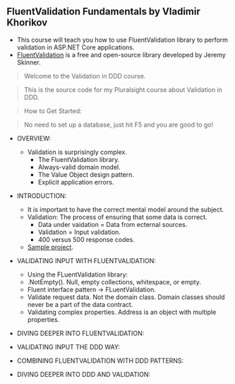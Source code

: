 ## FluentValidation Fundamentals by Vladimir Khorikov

- This course will teach you how to use FluentValidation library to perform validation in ASP.NET Core applications. 
- [FluentValidation](https://fluentvalidation.net) is a free and open-source library developed by Jeremy Skinner.

> Welcome to the Validation in DDD course.

> This is the source code for my Pluralsight course about Validation in DDD.

> How to Get Started:

> No need to set up a database, just hit F5 and you are good to go!

- OVERVIEW:
  - Validation is surprisingly complex.
    - The FluentValidation library.
    - Always-valid domain model.
    - The Value Object design pattern.
    - Explicit application errors.

- INTRODUCTION:
  - It is important to have the correct mental model around the subject.
  - Validation: The process of ensuring that some data is correct.
    - Data under vaidation = Data from ecternal sources. 
    - Validation = Input validation.
    - 400 versus 500 response codes.
  - [Sample project](https://github.com/vkhorikov/ValidationInDDD).
  
- VALIDATING INPUT WITH FLUENTVALIDATION:
  - Using the FLuentValidation library:
  - .NotEmpty(). Null, empty collections, whitespace, or empty.
  - Fluent interface pattern -> FLuentValidation.
  - Validate request data. Not the domain class. Domain classes should never be a part of the data contract.
  - Validating complex properties. Address is an object with multiple properties.

- DIVING DEEPER INTO FLUENTVALIDATION:
- VALIDATING INPUT THE DDD WAY:
- COMBINING FLUENTVALIDATION WITH DDD PATTERNS:
- DIVING DEEPER INTO DDD AND VALIDATION: